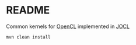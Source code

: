 # README #

Common kernels for [OpenCL](http://www.khronos.org/opencl/) implemented in [JOCL](http://www.jocl.org/)

	mvn clean install